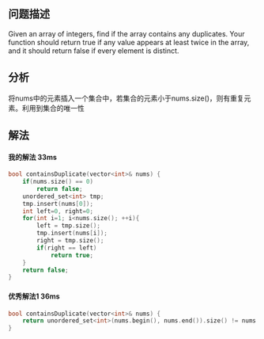 ## 问题描述
Given an array of integers, find if the array contains any duplicates. Your function should return true if any value appears at least twice in the array, and it should return false if every element is distinct.


## 分析
将nums中的元素插入一个集合中，若集合的元素小于nums.size()，则有重复元素。利用到集合的唯一性
## 解法

#### 我的解法 33ms
```cpp
bool containsDuplicate(vector<int>& nums) {
    if(nums.size() == 0)
        return false;
    unordered_set<int> tmp;
    tmp.insert(nums[0]);
    int left=0, right=0;
    for(int i=1; i<nums.size(); ++i){
        left = tmp.size();
        tmp.insert(nums[i]);
        right = tmp.size();
        if(right == left)
            return true;
    }
    return false;
}
```
#### 优秀解法1 36ms
```cpp
bool containsDuplicate(vector<int>& nums) {
    return unordered_set<int>(nums.begin(), nums.end()).size() != nums.size();
}

```

